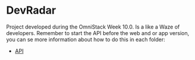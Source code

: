 # DevRadar
Project developed during the OmniStack Week 10.0. Is a like a Waze of developers. Remember to start the API before the web and or app version, you can se more information about how to do this in each folder:

* [API](https://github.com/DiegoVictor/omnistack-10/tree/master/api)
